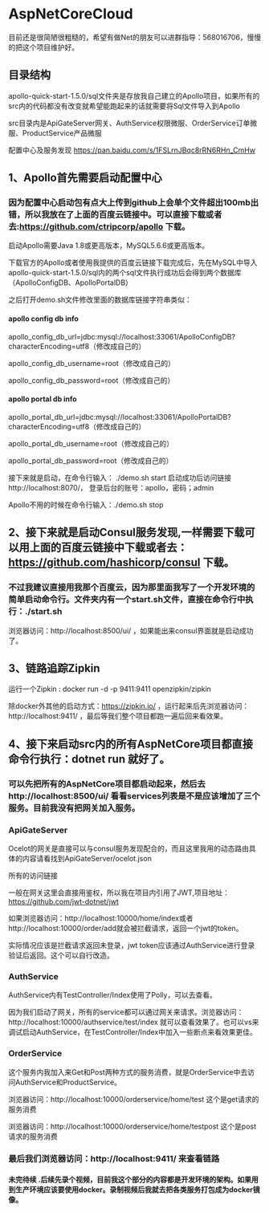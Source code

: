# AspNetCoreCloud 

目前还是很简陋很粗糙的，希望有做Net的朋友可以进群指导：568016706，慢慢的把这个项目维护好。

## 目录结构

apollo-quick-start-1.5.0/sql文件夹是存放我自己建立的Apollo项目，如果所有的src内的代码都没有改变就希望能跑起来的话就需要将Sql文件导入到Apollo

src目录内是ApiGateServer网关、AuthService权限微服、OrderService订单微服、ProductService产品微服

配置中心及服务发现 https://pan.baidu.com/s/1FSLrnJBqc8rRN6RHn_CmHw

## 1、Apollo首先需要启动配置中心

### 因为配置中心启动包有点大上传到github上会单个文件超出100mb出错，所以我放在了上面的百度云链接中。可以直接下载或者去:https://github.com/ctripcorp/apollo 下载。

启动Apollo需要Java 1.8或更高版本，MySQL5.6.6或更高版本。

下载官方的Apollo或者使用我提供的百度云链接下载完成后，先在MySQL中导入apollo-quick-start-1.5.0/sql内的两个sql文件执行成功后会得到两个数据库（ApolloConfigDB、ApolloPortalDB）

之后打开demo.sh文件修改里面的数据库链接字符串类似：

#### apollo config db info

apollo_config_db_url=jdbc:mysql://localhost:33061/ApolloConfigDB?characterEncoding=utf8（修改成自己的）

apollo_config_db_username=root（修改成自己的）

apollo_config_db_password=root（修改成自己的）

#### apollo portal db info

apollo_portal_db_url=jdbc:mysql://localhost:33061/ApolloPortalDB?characterEncoding=utf8（修改成自己的）

apollo_portal_db_username=root（修改成自己的）

apollo_portal_db_password=root（修改成自己的）

接下来就是启动，在命令行输入： ./demo.sh start 启动成功后访问链接http://localhost:8070/， 登录后台的账号：apollo，密码；admin

Apollo不用的时候在命令行输入：./demo.sh stop

## 2、接下来就是启动Consul服务发现,一样需要下载可以用上面的百度云链接中下载或者去：https://github.com/hashicorp/consul 下载。

### 不过我建议直接用我那个百度云，因为那里面我写了一个开发环境的简单启动命令行。文件夹内有一个start.sh文件，直接在命令行中执行：./start.sh

浏览器访问：http://localhost:8500/ui/ ，如果能出来consul界面就是启动成功了。

## 3、链路追踪Zipkin

运行一个Zipkin : docker run -d -p 9411:9411 openzipkin/zipkin 

除docker外其他的启动方式：https://zipkin.io/ ，运行起来后先浏览器访问：http://localhost:9411/ ，最后等我们整个项目都跑一遍后回来看效果。

## 4、接下来启动src内的所有AspNetCore项目都直接命令行执行：dotnet run 就好了。

### 可以先把所有的AspNetCore项目都启动起来，然后去http://localhost:8500/ui/ 看看services列表是不是应该增加了三个服务。目前我没有把网关加入服务。

### ApiGateServer

Ocelot的网关是直接可以与consul服务发现配合的，而且这里我用的动态路由具体的内容请看找到ApiGateServer/ocelot.json

所有的访问链接

一般在网关这里会直接用鉴权，所以我在项目内引用了JWT,项目地址：https://github.com/jwt-dotnet/jwt

如果浏览器访问：http://localhost:10000/home/index或者http://localhost:10000/order/add就会被拦截请求，返回一个jwt的token。

实际情况应该是拦截请求返回未登录，jwt token应该通过AuthService进行登录验证后返回。这个可以自行改造。

### AuthService

AuthService内有TestController/Index使用了Polly，可以去查看。

因为我们启动了网关，所有的service都可以通过网关来请求。浏览器访问：http://localhost:10000/authservice/test/index 就可以查看效果了。也可以vs来调试启动AuthService，在TestController/Index中加入一些断点来看效果更佳。

### OrderService

这个服务内我加入来Get和Post两种方式的服务消费，就是OrderService中去访问AuthService和ProductService。

浏览器访问：http://localhost:10000/orderservice/home/test   这个是get请求的服务消费

浏览器访问：http://localhost:10000/orderservice/home/testpost 这个是post请求的服务消费

### 最后我们浏览器访问：http://localhost:9411/ 来查看链路

#### 未完待续 .后续先录个视频，目前我这个部分的内容都是开发环境的架构。如果用到生产环境应该要使用docker。录制视频后我就去把各类服务打包成为docker镜像。




